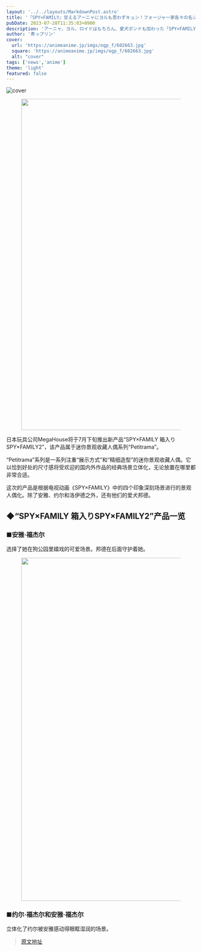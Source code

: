 ```yaml
---
layout: '../../layouts/MarkdownPost.astro'
title: '『SPY×FAMILY』甘えるアーニャにヨルも思わずキュン！フォージャー家各々の名シーンが“ジオラマフィギュア”になって登場'
pubDate: 2023-07-28T11:35:03+0900
description: 'アーニャ、ヨル、ロイドはもちろん、愛犬ボンドも加わった「SPY×FAMILY 箱入りSPY×FAMILY2」7月下旬発売。'
author: '茶っプリン'
cover:
  url: 'https://animeanime.jp/imgs/ogp_f/602663.jpg'
  square: 'https://animeanime.jp/imgs/ogp_f/602663.jpg'
  alt: "cover"
tags: ['news','anime']
theme: 'light'
featured: false
---
```


![cover](https://animeanime.jp/imgs/ogp_f/602663.jpg)

<figure class="ctms-editor-image"><img src="/imgs/zoom/602671.jpg" class="inline-article-image" width="640" height="880"></figure>
<p>日本玩具公司MegaHouse将于7月下旬推出新产品“SPY×FAMILY 箱入りSPY×FAMILY2”，该产品属于迷你景观收藏人偶系列“Petitrama”。</p>
<p>“Petitrama”系列是一系列注重“展示方式”和“精细造型”的迷你景观收藏人偶。它以恰到好处的尺寸感将受欢迎的国内外作品的经典场景立体化，无论放置在哪里都非常合适。</p>
<p>这次的产品是根据电视动画《SPY×FAMILY》中的四个印象深刻场景进行的景观人偶化。除了安雅、约尔和洛伊德之外，还有他们的爱犬邦德。</p>
<h2 id="">◆“SPY×FAMILY 箱入りSPY×FAMILY2”产品一览</h2>
<h3 id="">■安雅·福杰尔</h3>
<p>选择了她在狗公园里嬉戏的可爱场景。邦德在后面守护着她。</p>
<figure class="ctms-editor-image"><img src="/imgs/zoom/602672.jpg" class="inline-article-image" width="640" height="912"></figure>
<h3 id="">■约尔·福杰尔和安雅·福杰尔</h3>
<p>立体化了约尔被安雅感动得眼眶湿润的场景。</p>

>[原文地址](https://animeanime.jp/article/2023/07/28/78882.html)  